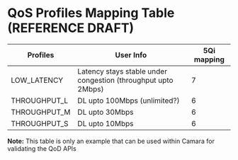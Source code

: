 # QoS Profiles Mapping Table (REFERENCE DRAFT)

| Profiles | User Info | 5Qi mapping |
| -------- | --------- | ----------- |
| LOW\_LATENCY | Latency stays stable under congestion (throughput upto 2Mbps) | 7 |
| THROUGHPUT\_L | DL upto 100Mbps (unlimited?) | 6 |
| THROUGHPUT\_M | DL upto 30Mbps | 6 |
| THROUGHPUT\_S | DL upto 10Mbps | 6 |

**Note:**
This table is only an example that can be used within Camara for validating the QoD APIs
